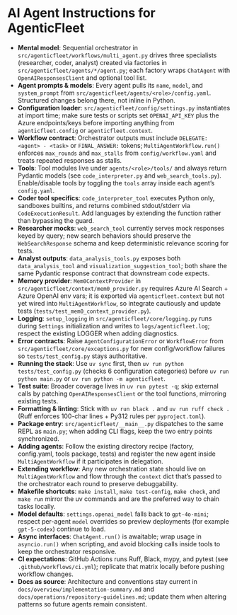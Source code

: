 # AI Agent Instructions for AgenticFleet
- **Mental model**: Sequential orchestrator in `src/agenticfleet/workflows/multi_agent.py` drives three specialists (researcher, coder, analyst) created via factories in `src/agenticfleet/agents/*/agent.py`; each factory wraps `ChatAgent` with `OpenAIResponsesClient` and optional tool list.
- **Agent prompts & models**: Every agent pulls its `name`, `model`, and `system_prompt` from `src/agenticfleet/agents/<role>/config.yaml`. Structured changes belong there, not inline in Python.
- **Configuration loader**: `src/agenticfleet/config/settings.py` instantiates at import time; make sure tests or scripts set `OPENAI_API_KEY` plus the Azure endpoints/keys before importing anything from `agenticfleet.config` or `agenticfleet.context`.
- **Workflow contract**: Orchestrator outputs must include `DELEGATE: <agent> - <task>` or `FINAL_ANSWER:` tokens; `MultiAgentWorkflow.run()` enforces `max_rounds` and `max_stalls` from `config/workflow.yaml` and treats repeated responses as stalls.
- **Tools**: Tool modules live under `agents/<role>/tools/` and always return Pydantic models (see `code_interpreter.py` and `web_search_tools.py`). Enable/disable tools by toggling the `tools` array inside each agent’s `config.yaml`.
- **Coder tool specifics**: `code_interpreter_tool` executes Python only, sandboxes builtins, and returns combined stdout/stderr via `CodeExecutionResult`. Add languages by extending the function rather than bypassing the guard.
- **Researcher mocks**: `web_search_tool` currently serves mock responses keyed by query; new search behaviors should preserve the `WebSearchResponse` schema and keep deterministic relevance scoring for tests.
- **Analyst outputs**: `data_analysis_tools.py` exposes both `data_analysis_tool` and `visualization_suggestion_tool`; both share the same Pydantic response contract that downstream code expects.
- **Memory provider**: `Mem0ContextProvider` in `src/agenticfleet/context/mem0_provider.py` requires Azure AI Search + Azure OpenAI env vars; it is exported via `agenticfleet.context` but not yet wired into `MultiAgentWorkflow`, so integrate cautiously and update tests (`tests/test_mem0_context_provider.py`).
- **Logging**: `setup_logging` in `src/agenticfleet/core/logging.py` runs during `Settings` initialization and writes to `logs/agenticfleet.log`; respect the existing LOGGER when adding diagnostics.
- **Error contracts**: Raise `AgentConfigurationError` or `WorkflowError` from `src/agenticfleet/core/exceptions.py` for new config/workflow failures so `tests/test_config.py` stays authoritative.
- **Running the stack**: Use `uv sync` first, then `uv run python tests/test_config.py` (checks 6 configuration categories) before `uv run python main.py` or `uv run python -m agenticfleet`.
- **Test suite**: Broader coverage lives in `uv run pytest -q`; skip external calls by patching `OpenAIResponsesClient` or the tool functions, mirroring existing tests.
- **Formatting & linting**: Stick with `uv run black .` and `uv run ruff check .` (Ruff enforces 100-char lines + Py312 rules per `pyproject.toml`).
- **Package entry**: `src/agenticfleet/__main__.py` dispatches to the same REPL as `main.py`; when adding CLI flags, keep the two entry points synchronized.
- **Adding agents**: Follow the existing directory recipe (factory, config.yaml, tools package, tests) and register the new agent inside `MultiAgentWorkflow` if it participates in delegation.
- **Extending workflow**: Any new orchestration state should live on `MultiAgentWorkflow` and flow through the `context` dict that’s passed to the orchestrator each round to preserve debuggability.
- **Makefile shortcuts**: `make install`, `make test-config`, `make check`, and `make run` mirror the uv commands and are the preferred way to chain tasks locally.
- **Model defaults**: `settings.openai_model` falls back to `gpt-4o-mini`; respect per-agent `model` overrides so preview deployments (for example `gpt-5-codex`) continue to load.
- **Async interfaces**: `ChatAgent.run()` is awaitable; wrap usage in `asyncio.run()` when scripting, and avoid blocking calls inside tools to keep the orchestrator responsive.
- **CI expectations**: GitHub Actions runs Ruff, Black, mypy, and pytest (see `.github/workflows/ci.yml`); replicate that matrix locally before pushing workflow changes.
- **Docs as source**: Architecture and conventions stay current in `docs/overview/implementation-summary.md` and `docs/operations/repository-guidelines.md`; update them when altering patterns so future agents remain consistent.
